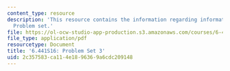 ```yaml
---
content_type: resource
description: 'This resource contains the information regarding information theory:
  Problem set.'
file: https://ol-ocw-studio-app-production.s3.amazonaws.com/courses/6-441-information-theory-spring-2016/2c357583ca114e1896369a6cdc209148_MIT6_441S16_problem_set3.pdf
file_type: application/pdf
resourcetype: Document
title: '6.441S16: Problem Set 3'
uid: 2c357583-ca11-4e18-9636-9a6cdc209148
---
```

